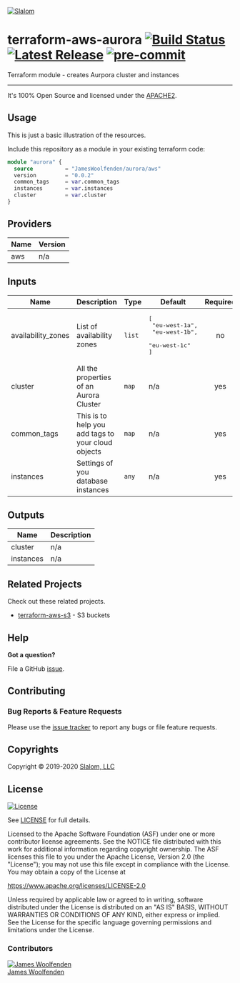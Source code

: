 [![Slalom][logo]](https://slalom.com)

# terraform-aws-aurora [![Build Status](https://github.com/JamesWoolfenden/terraform-aws-aurora/workflows/Verify%20and%20Bump/badge.svg?branch=master)](https://github.com/JamesWoolfenden/terraform-aws-aurora) [![Latest Release](https://img.shields.io/github/release/JamesWoolfenden/terraform-aws-aurora.svg)](https://github.com/JamesWoolfenden/terraform-aws-aurora/releases/latest)  [![pre-commit](https://img.shields.io/badge/pre--commit-enabled-brightgreen?logo=pre-commit&logoColor=white)](https://github.com/pre-commit/pre-commit)

Terraform module - creates Aurpora cluster and instances

---
It's 100% Open Source and licensed under the [APACHE2](LICENSE).

## Usage

This is just a basic illustration of the resources.

Include this repository as a module in your existing terraform code:

```terraform
module "aurora" {
  source          = "JamesWoolfenden/aurora/aws"
  version         = "0.0.2"
  common_tags     = var.common_tags
  instances       = var.instances
  cluster         = var.cluster
}
```
<!-- BEGINNING OF PRE-COMMIT-TERRAFORM DOCS HOOK -->
## Providers

| Name | Version |
|------|---------|
| aws | n/a |

## Inputs

| Name | Description | Type | Default | Required |
|------|-------------|------|---------|:-----:|
| availability\_zones | List of availability zones | `list` | <pre>[<br>  "eu-west-1a",<br>  "eu-west-1b",<br>  "eu-west-1c"<br>]<br></pre> | no |
| cluster | All the properties of an Aurora Cluster | `map` | n/a | yes |
| common\_tags | This is to help you add tags to your cloud objects | `map` | n/a | yes |
| instances | Settings of you database instances | `any` | n/a | yes |

## Outputs

| Name | Description |
|------|-------------|
| cluster | n/a |
| instances | n/a |

<!-- END OF PRE-COMMIT-TERRAFORM DOCS HOOK -->
## Related Projects

Check out these related projects.

- [terraform-aws-s3](https://github.com/jameswoolfenden/terraform-aws-s3) - S3 buckets

## Help

**Got a question?**

File a GitHub [issue](https://github.com/JamesWoolfenden/terraform-aws-aurora/issues).

## Contributing

### Bug Reports & Feature Requests

Please use the [issue tracker](https://github.com/JamesWoolfenden/terraform-aws-aurora/issues) to report any bugs or file feature requests.

## Copyrights

Copyright © 2019-2020 [Slalom, LLC](https://slalom.com)

## License

[![License](https://img.shields.io/badge/License-Apache%202.0-blue.svg)](https://opensource.org/licenses/Apache-2.0)

See [LICENSE](LICENSE) for full details.

Licensed to the Apache Software Foundation (ASF) under one
or more contributor license agreements.  See the NOTICE file
distributed with this work for additional information
regarding copyright ownership.  The ASF licenses this file
to you under the Apache License, Version 2.0 (the
"License"); you may not use this file except in compliance
with the License.  You may obtain a copy of the License at

<https://www.apache.org/licenses/LICENSE-2.0>

Unless required by applicable law or agreed to in writing,
software distributed under the License is distributed on an
"AS IS" BASIS, WITHOUT WARRANTIES OR CONDITIONS OF ANY
KIND, either express or implied.  See the License for the
specific language governing permissions and limitations
under the License.

### Contributors

[![James Woolfenden][jameswoolfenden_avatar]][jameswoolfenden_homepage]<br/>[James Woolfenden][jameswoolfenden_homepage]

[jameswoolfenden_homepage]: https://github.com/jameswoolfenden
[jameswoolfenden_avatar]: https://github.com/jameswoolfenden.png?size=150
[logo]: https://gist.githubusercontent.com/JamesWoolfenden/5c457434351e9fe732ca22b78fdd7d5e/raw/15933294ae2b00f5dba6557d2be88f4b4da21201/slalom-logo.png
[website]: https://slalom.com
[github]: https://github.com/jameswoolfenden
[linkedin]: https://www.linkedin.com/company/slalom-consulting/
[twitter]: https://twitter.com/Slalom

[share_twitter]: https://twitter.com/intent/tweet/?text=terraform-aws-aurora&url=https://github.com/JamesWoolfenden/terraform-aws-aurora
[share_linkedin]: https://www.linkedin.com/shareArticle?mini=true&title=terraform-aws-aurora&url=https://github.com/JamesWoolfenden/terraform-aws-aurora
[share_reddit]: https://reddit.com/submit/?url=https://github.com/JamesWoolfenden/terraform-aws-aurora
[share_facebook]: https://facebook.com/sharer/sharer.php?u=https://github.com/JamesWoolfenden/terraform-aws-aurora
[share_email]: mailto:?subject=terraform-aws-aurora&body=https://github.com/JamesWoolfenden/terraform-aws-aurora
